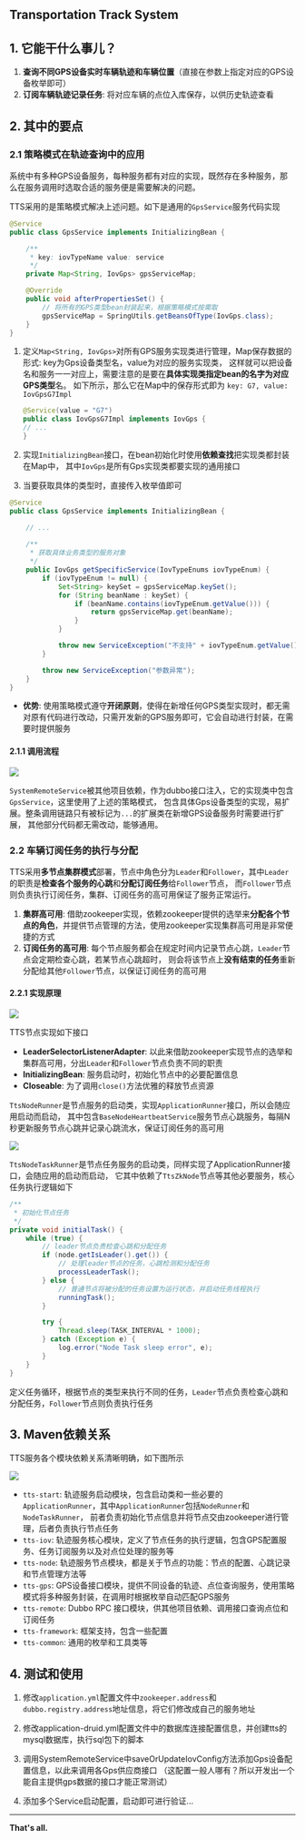 ## Transportation Track System

## 1. 它能干什么事儿？
1. **查询不同GPS设备实时车辆轨迹和车辆位置**（直接在参数上指定对应的GPS设备枚举即可）
2. **订阅车辆轨迹记录任务**: 将对应车辆的点位入库保存，以供历史轨迹查看

## 2. 其中的要点
### 2.1 策略模式在轨迹查询中的应用
系统中有多种GPS设备服务，每种服务都有对应的实现，既然存在多种服务，那么在服务调用时选取合适的服务便是需要解决的问题。

TTS采用的是策略模式解决上述问题。如下是通用的`GpsService`服务代码实现

```java
@Service
public class GpsService implements InitializingBean {

    /**
     * key: iovTypeName value: service
     */
    private Map<String, IovGps> gpsServiceMap;

    @Override
    public void afterPropertiesSet() {
        // 将所有的GPS类型bean封装起来，根据策略模式按需取
        gpsServiceMap = SpringUtils.getBeansOfType(IovGps.class);
    }
}
```

1. 定义`Map<String, IovGps>`对所有GPS服务实现类进行管理，Map保存数据的形式: key为Gps设备类型名，value为对应的服务实现类，
   这样就可以把设备名和服务一一对应上，需要注意的是要在**具体实现类指定bean的名字为对应GPS类型**名。
   如下所示，那么它在Map中的保存形式即为 `key: G7, value: IovGpsG7Impl`
      ```java
   @Service(value = "G7")
   public class IovGpsG7Impl implements IovGps {
    // ...
   }
   ```

2. 实现`InitializingBean`接口，在bean初始化时使用**依赖查找**把实现类都封装在Map中， 其中`IovGps`是所有Gps实现类都要实现的通用接口
   
3. 当要获取具体的类型时，直接传入枚举值即可
```java
@Service
public class GpsService implements InitializingBean {

    // ...
    
    /**
     * 获取具体业务类型的服务对象
     */
    public IovGps getSpecificService(IovTypeEnums iovTypeEnum) {
        if (iovTypeEnum != null) {
            Set<String> keySet = gpsServiceMap.keySet();
            for (String beanName : keySet) {
                if (beanName.contains(iovTypeEnum.getValue())) {
                    return gpsServiceMap.get(beanName);
                }
            }

            throw new ServiceException("不支持" + iovTypeEnum.getValue() + "类型查询");
        }

        throw new ServiceException("参数异常");
    }
}
```

- **优势**: 使用策略模式遵守**开闭原则**，使得在新增任何GPS类型实现时，都无需对原有代码进行改动，只需开发新的GPS服务即可，它会自动进行封装，在需要时提供服务

#### 2.1.1 调用流程
![](images/ttsG7业务图.jpg)

`SystemRemoteService`被其他项目依赖，作为dubbo接口注入，它的实现类中包含`GpsService`，这里使用了上述的策略模式，
包含具体Gps设备类型的实现，易扩展。整条调用链路只有被标记为`...`的扩展类在新增GPS设备服务时需要进行扩展，
其他部分代码都无需改动，能够通用。

### 2.2 车辆订阅任务的执行与分配

TTS采用**多节点集群模式**部署，节点中角色分为`Leader`和`Follower`，其中`Leader`的职责是**检查各个服务的心跳**和**分配订阅任务**给`Follower`节点，
而`Follower`节点则负责执行订阅任务，集群、订阅任务的高可用保证了服务正常运行。

1. **集群高可用**: 借助zookeeper实现，依赖zookeeper提供的选举来**分配各个节点的角色**，并提供节点管理的方法，使用zookeeper实现集群高可用是非常便捷的方式
2. **订阅任务的高可用**: 每个节点服务都会在规定时间内记录节点心跳，`Leader`节点会定期检查心跳，若某节点心跳超时，
   则会将该节点上**没有结束的任务**重新分配给其他`Follower`节点，以保证订阅任务的高可用
   
#### 2.2.1 实现原理
![](images/TTS组件实现原理类图.jpg)

TTS节点实现如下接口
- **LeaderSelectorListenerAdapter**: 以此来借助zookeeper实现节点的选举和集群高可用，分出`Leader`和`Follower`节点负责不同的职责
- **InitializingBean**: 服务启动时，初始化节点中的必要配置信息
- **Closeable**: 为了调用`close()`方法优雅的释放节点资源

`TtsNodeRunner`是节点服务的启动类，实现`ApplicationRunner`接口，所以会随应用启动而启动，
其中包含`BaseNodeHeartbeatService`服务节点心跳服务，每隔N秒更新服务节点心跳并记录心跳流水，保证订阅任务的高可用

![](images/TTS节点任务原理类图.jpg)

`TtsNodeTaskRunner`是节点任务服务的启动类，同样实现了ApplicationRunner接口，会随应用的启动而启动，
它其中依赖了`TtsZkNode`节点等其他必要服务，核心任务执行逻辑如下

```java
/**
 * 初始化节点任务
 */
private void initialTask() {
    while (true) {
        // leader节点负责检查心跳和分配任务
        if (node.getIsLeader().get()) {
            // 处理leader节点的任务，心跳检测和分配任务
            processLeaderTask();
        } else {
            // 普通节点将被分配的任务设置为运行状态，并启动任务线程执行
            runningTask();
        }

        try {
            Thread.sleep(TASK_INTERVAL * 1000);
        } catch (Exception e) {
            log.error("Node Task sleep error", e);
        }
    }
}
```
定义任务循环，根据节点的类型来执行不同的任务，`Leader`节点负责检查心跳和分配任务，`Follower`节点则负责执行任务

## 3. Maven依赖关系
TTS服务各个模块依赖关系清晰明确，如下图所示

![](images/新tts依赖关系.jpg)

- `tts-start`: 轨迹服务启动模块，包含启动类和一些必要的`ApplicationRunner`，其中`ApplicationRunner`包括`NodeRunner`和`NodeTaskRunner`，
  前者负责初始化节点信息并将节点交由zookeeper进行管理，后者负责执行节点任务
- `tts-iov`: 轨迹服务核心模块，定义了节点任务的执行逻辑，包含GPS配置服务、任务订阅服务以及对点位处理的服务等
- `tts-node`: 轨迹服务节点模块，都是关于节点的功能：节点的配置、心跳记录和节点管理方法等
- `tts-gps`: GPS设备接口模块，提供不同设备的轨迹、点位查询服务，使用策略模式将多种服务封装，在调用时根据枚举自动匹配GPS服务
- `tts-remote`: Dubbo RPC 接口模块，供其他项目依赖、调用接口查询点位和订阅任务
- `tts-framework`: 框架支持，包含一些配置
- `tts-common`: 通用的枚举和工具类等

## 4. 测试和使用

1. 修改`application.yml`配置文件中`zookeeper.address`和`dubbo.registry.address`地址信息，将它们修改成自己的服务地址

2. 修改application-druid.yml配置文件中的数据库连接配置信息，并创建tts的mysql数据库，执行sql包下的脚本
 
3. 调用SystemRemoteService中saveOrUpdateIovConfig方法添加Gps设备配置信息，以此来调用各Gps供应商接口
   （这配置一般人哪有？所以开发出一个能自主提供gps数据的接口才能正常测试）

4. 添加多个Service启动配置，启动即可进行验证...

---
**That's all.**
